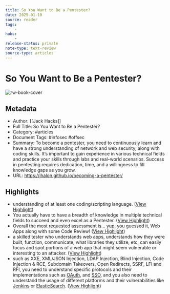```yaml
---
title: So You Want to Be a Pentester?
date: 2025-01-10
source: reader
tags:
    -
hubs:
    -
release-status: private
note-type: text-review
source-type: articles
---
```

# So You Want to Be a Pentester?

![rw-book-cover](https://jhalon.github.io/images/pentest-background.jpg)

## Metadata
- Author: [[Jack Hacks]]
- Full Title: So You Want to Be a Pentester?
- Category: #articles
- Document Tags: #infosec #offsec 
- Summary: To become a pentester, you need to continuously learn and have a strong understanding of network and web security, along with coding skills. It’s important to gain experience in various technical fields and practice your skills through labs and real-world scenarios. Success in pentesting requires dedication, time, and a willingness to fill knowledge gaps as you grow.
- URL: https://jhalon.github.io/becoming-a-pentester/

## Highlights
- understanding of at least one coding/scripting language. ([View Highlight](https://read.readwise.io/read/01j879frdz5emkb2k8j2gmmse7))
- You actually have to have a breadth of knowledge in multiple technical fields to succeed and even excel as a Pentester. ([View Highlight](https://read.readwise.io/read/01j879h1gczsrc7mc53y8trg93))
- Overall the most requested assessment is… yup, you guessed it, Web Apps along with some Code Review! ([View Highlight](https://read.readwise.io/read/01j879jb1xp9str9fyv62mgxeh))
- a skilled tester who understands web apps, understands how they were built, function, communicate, what libraries they utilize, etc, can easily focus and spot portions of a web app that might seem vulnerable or interesting to an attacker. ([View Highlight](https://read.readwise.io/read/01j879pvhdv4v18hae6g89cs0f))
- such as XXE, XML/JSON Injection, LDAP Injection, Blind Injection, Code Injection & RCE, Subdomain Takeovers, Open Redirects, SSRF, LFI and RFI, you need to understand specific protocols and their implementations such as [OAuth](https://oauth.net/2/), and [SSO](https://en.wikipedia.org/wiki/Single_sign-on), and you also need to understand the usage of different platforms and their vulnerabilities like [Jenkins](https://jenkins.io/) or [ElasticSearch](https://en.wikipedia.org/wiki/Elasticsearch). ([View Highlight](https://read.readwise.io/read/01j879sn7504zkfsq92eg6wh42))


